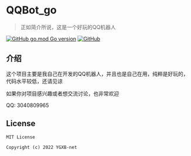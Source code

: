 # QQBot_go

> 正如简介所说，这是一个好玩的QQ机器人

[![GitHub go.mod Go version](https://img.shields.io/github/go-mod/go-version/YGXB-net/QQBot_go)](./go.mod) [![GitHub](https://img.shields.io/github/license/YGXB-net/QQBot_go)](./LICENSE)

## 介绍

这个项目主要是我自己在开发的QQ机器人，并且也是自己在用，纯粹是好玩的，代码水平较低，还请见谅

如果你对项目感兴趣或者想交流讨论，也非常欢迎

QQ: 3040809965

## License

```
MIT License

Copyright (c) 2022 YGXB-net
```

